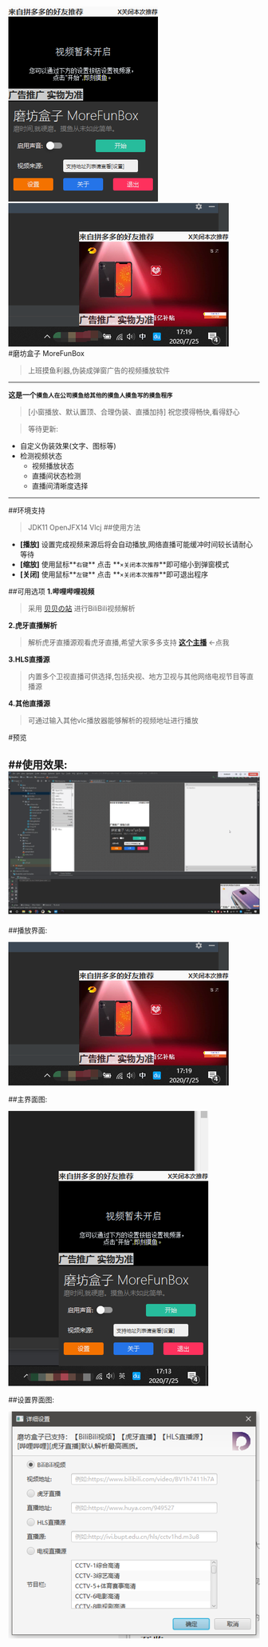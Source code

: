 <div style="align: center">
<img src="/readmefiles/introImg.png"/>
<img src="/readmefiles/preview3.png"/>
</div>
#磨坊盒子 MoreFunBox

>上班摸鱼利器,伪装成弹窗广告的视频播放软件

----

**这是一个`摸鱼人在公司摸鱼给其他的摸鱼人摸鱼写的摸鱼程序`**

>[小窗播放、默认置顶、合理伪装、直播加持] 祝您摸得畅快,看得舒心

>等待更新:
>
+ 自定义伪装效果(文字、图标等)
+ 检测视频状态
    + 视频播放状态
    + 直播间状态检测
    + 直播间清晰度选择

----

##环境支持
>JDK11	OpenJFX14	Vlcj
##使用方法
+ **[播放]** 设置完成视频来源后将会自动播放,网络直播可能缓冲时间较长请耐心等待
+ **[缩放]** 使用鼠标**`右键`** 点击 **`×关闭本次推荐`**即可缩小到弹窗模式
+ **[关闭]** 使用鼠标**`左键`** 点击 **`×关闭本次推荐`**即可退出程序


##可用选项
**1.哔哩哔哩视频**

>采用 [贝贝の站](https://xbeibeix.com/) 进行BiliBili视频解析


**2.虎牙直播解析**

>解析虎牙直播源观看虎牙直播,希望大家多多支持 **[这个主播](https://www.huya.com/949527)** ←点我

**3.HLS直播源**

>内置多个卫视直播可供选择,包括央视、地方卫视与其他网络电视节目等直播源

**4.其他直播源**

>可通过输入其他vlc播放器能够解析的视频地址进行播放

#预览

##使用效果:
![markdown](/readmefiles/try.gif)
----
##播放界面:

![markdown](/readmefiles/preview3.png)

##主界面图:

![markdown](/readmefiles/preview1.png)

##设置界面图:

![markdown](/readmefiles/preview2.png)
